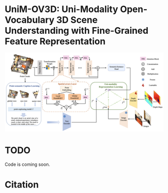 # UniM-OV3D: Uni-Modality Open-Vocabulary 3D Scene Understanding with Fine-Grained Feature Representation


![Image description](https://github.com/hithqd/UniM-OV3D/blob/main/docs/framework.png)

# TODO
Code is coming soon.

# Citation
```

```
